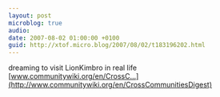 ```yaml
---
layout: post
microblog: true
audio: 
date: 2007-08-02 01:00:00 +0100
guid: http://xtof.micro.blog/2007/08/02/t183196202.html
---
```

dreaming to visit LionKimbro in real life [www.communitywiki.org/en/CrossC...](http://www.communitywiki.org/en/CrossCommunitiesDigest)
